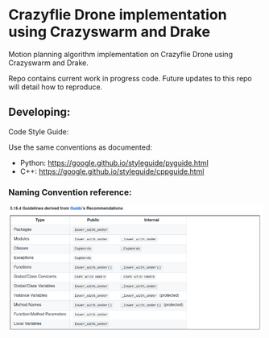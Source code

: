 # Crazyflie Drone implementation using Crazyswarm and Drake
Motion planning algorithm implementation on Crazyflie Drone using Crazyswarm and Drake.

Repo contains current work in progress code. Future updates to this repo will detail how to reproduce.
## Developing:
Code Style Guide:

Use the same conventions as documented:
  * Python: https://google.github.io/styleguide/pyguide.html
  * C++:    https://google.github.io/styleguide/cppguide.html
  
### Naming Convention reference:
![Naming Reference](/imgs/naming_convention_reference.png)
